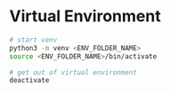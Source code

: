 # Virtual Environment

```bash
# start venv
python3 -m venv <ENV_FOLDER_NAME>
source <ENV_FOLDER_NAME>/bin/activate

# get out of virtual environment
deactivate
```